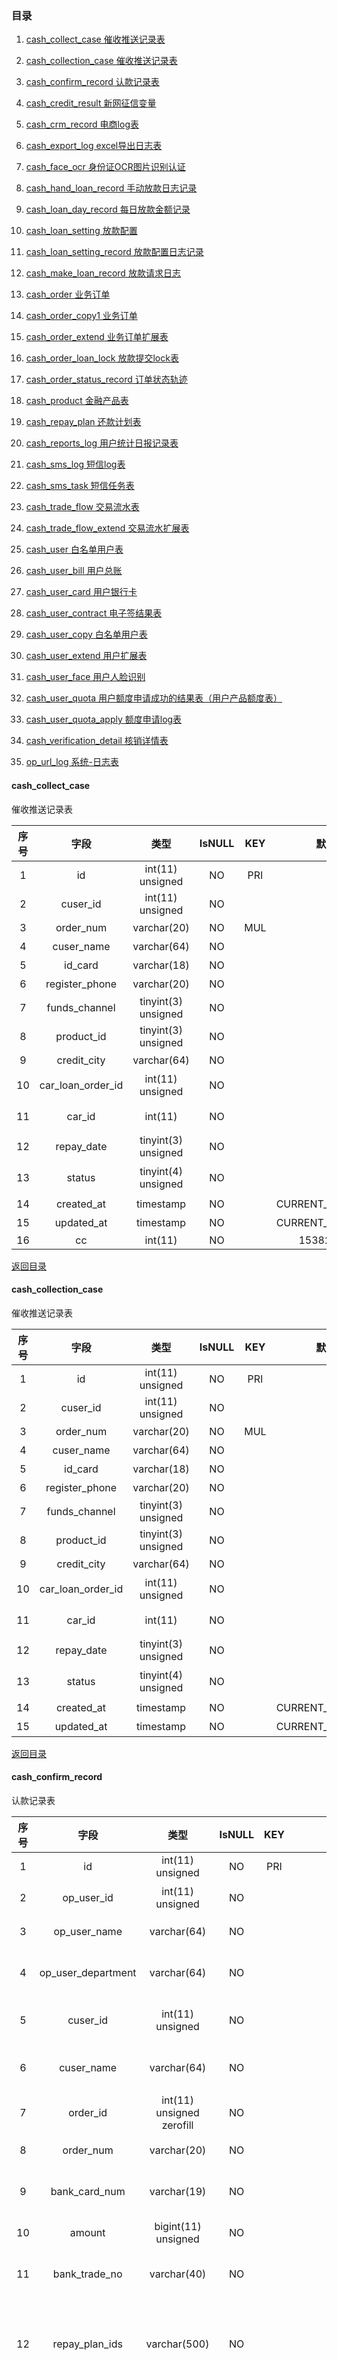    ### 目录
  1. [cash_collect_case 催收推送记录表](#cash_collect_case)

  1. [cash_collection_case 催收推送记录表](#cash_collection_case)

  1. [cash_confirm_record 认款记录表](#cash_confirm_record)

  1. [cash_credit_result 新网征信变量](#cash_credit_result)

  1. [cash_crm_record 电商log表](#cash_crm_record)

  1. [cash_export_log excel导出日志表](#cash_export_log)

  1. [cash_face_ocr 身份证OCR图片识别认证](#cash_face_ocr)

  1. [cash_hand_loan_record 手动放款日志记录](#cash_hand_loan_record)

  1. [cash_loan_day_record 每日放款金额记录](#cash_loan_day_record)

  1. [cash_loan_setting 放款配置](#cash_loan_setting)

  1. [cash_loan_setting_record 放款配置日志记录](#cash_loan_setting_record)

  1. [cash_make_loan_record 放款请求日志](#cash_make_loan_record)

  1. [cash_order 业务订单](#cash_order)

  1. [cash_order_copy1 业务订单](#cash_order_copy1)

  1. [cash_order_extend 业务订单扩展表](#cash_order_extend)

  1. [cash_order_loan_lock 放款提交lock表](#cash_order_loan_lock)

  1. [cash_order_status_record 订单状态轨迹](#cash_order_status_record)

  1. [cash_product 金融产品表](#cash_product)

  1. [cash_repay_plan 还款计划表](#cash_repay_plan)

  1. [cash_reports_log 用户统计日报记录表](#cash_reports_log)

  1. [cash_sms_log 短信log表](#cash_sms_log)

  1. [cash_sms_task 短信任务表](#cash_sms_task)

  1. [cash_trade_flow 交易流水表](#cash_trade_flow)

  1. [cash_trade_flow_extend 交易流水扩展表](#cash_trade_flow_extend)

  1. [cash_user 白名单用户表](#cash_user)

  1. [cash_user_bill 用户总账](#cash_user_bill)

  1. [cash_user_card 用户银行卡](#cash_user_card)

  1. [cash_user_contract 电子签结果表](#cash_user_contract)

  1. [cash_user_copy 白名单用户表](#cash_user_copy)

  1. [cash_user_extend 用户扩展表](#cash_user_extend)

  1. [cash_user_face 用户人脸识别](#cash_user_face)

  1. [cash_user_quota 用户额度申请成功的结果表（用户产品额度表）](#cash_user_quota)

  1. [cash_user_quota_apply 额度申请log表](#cash_user_quota_apply)

  1. [cash_verification_detail 核销详情表](#cash_verification_detail)

  1. [op_url_log 系统-日志表](#op_url_log)

#### cash_collect_case
催收推送记录表

|序号|字段|类型|IsNULL|KEY|默认值|说明|
|:------:|:------:|:------:|:------:|:------:|:------:|:------|
|1|id|int(11) unsigned|NO|PRI||主键|
|2|cuser_id|int(11) unsigned|NO|||用户id|
|3|order_num|varchar(20)|NO|MUL||订单号|
|4|cuser_name|varchar(64)|NO|||姓名|
|5|id_card|varchar(18)|NO|||身份证号码|
|6|register_phone|varchar(20)|NO|||手机号码|
|7|funds_channel|tinyint(3) unsigned|NO||1|资金渠道(cash_order)|
|8|product_id|tinyint(3) unsigned|NO||1|业务类型|
|9|credit_city|varchar(64)|NO|||贷款城市(cash_user)|
|10|car_loan_order_id|int(11) unsigned|NO|||车贷订单ID(cash_user)|
|11|car_id|int(11)|NO|||车辆ID(cash_user_extend)|
|12|repay_date|tinyint(3) unsigned|NO|||还款日|
|13|status|tinyint(4) unsigned|NO||1|数据状态1. 催收 2.停催|
|14|created_at|timestamp|NO||CURRENT_TIMESTAMP|创建时间|
|15|updated_at|timestamp|NO||CURRENT_TIMESTAMP|更新时间|
|16|cc|int(11)|NO||1538217686||

[返回目录](#目录)

#### cash_collection_case
催收推送记录表

|序号|字段|类型|IsNULL|KEY|默认值|说明|
|:------:|:------:|:------:|:------:|:------:|:------:|:------|
|1|id|int(11) unsigned|NO|PRI||主键|
|2|cuser_id|int(11) unsigned|NO|||用户id|
|3|order_num|varchar(20)|NO|MUL||订单号|
|4|cuser_name|varchar(64)|NO|||姓名|
|5|id_card|varchar(18)|NO|||身份证号码|
|6|register_phone|varchar(20)|NO|||手机号码|
|7|funds_channel|tinyint(3) unsigned|NO||1|资金渠道(cash_order)|
|8|product_id|tinyint(3) unsigned|NO||1|业务类型|
|9|credit_city|varchar(64)|NO|||贷款城市(cash_user)|
|10|car_loan_order_id|int(11) unsigned|NO|||车贷订单ID(cash_user)|
|11|car_id|int(11)|NO|||车辆ID(cash_user_extend)|
|12|repay_date|tinyint(3) unsigned|NO|||还款日|
|13|status|tinyint(4) unsigned|NO||1|数据状态1. 催收 2.停催|
|14|created_at|timestamp|NO||CURRENT_TIMESTAMP|创建时间|
|15|updated_at|timestamp|NO||CURRENT_TIMESTAMP|更新时间|

[返回目录](#目录)

#### cash_confirm_record
认款记录表

|序号|字段|类型|IsNULL|KEY|默认值|说明|
|:------:|:------:|:------:|:------:|:------:|:------:|:------|
|1|id|int(11) unsigned|NO|PRI||主键|
|2|op_user_id|int(11) unsigned|NO|||操作者id|
|3|op_user_name|varchar(64)|NO|||操作者名|
|4|op_user_department|varchar(64)|NO|||操作者部门|
|5|cuser_id|int(11) unsigned|NO|||C端用户Id|
|6|cuser_name|varchar(64)|NO|||C端用户姓名|
|7|order_id|int(11) unsigned zerofill|NO|||订单id|
|8|order_num|varchar(20)|NO|||订单编号|
|9|bank_card_num|varchar(19)|NO|||认款银行卡号|
|10|amount|bigint(11) unsigned|NO|||认款金额|
|11|bank_trade_no|varchar(40)|NO|||银行流水号|
|12|repay_plan_ids|varchar(500)|NO|||还款计划表id，json格式|
|13|type|tinyint(4)|NO||4|4-来款认款流水，5-后台发起提前还款流水|
|14|actual_trade_time|timestamp|NO|||还款时间|
|15|certification_url|varchar(100)|NO|||来款认款交易凭证url|
|16|created_at|timestamp|NO||CURRENT_TIMESTAMP|创建时间|
|17|updated_at|timestamp|NO||CURRENT_TIMESTAMP|更新时间|

[返回目录](#目录)

#### cash_credit_result
新网征信变量

|序号|字段|类型|IsNULL|KEY|默认值|说明|
|:------:|:------:|:------:|:------:|:------:|:------:|:------|
|1|id|int(11) unsigned|NO|PRI||主键|
|2|apply_id|int(11) unsigned|NO|UNI||额度申请表ID|
|3|cuser_id|int(11) unsigned|NO|||c端用户ID|
|4|cuser_name|varchar(30)|NO|||c端用户名|
|5|register_phone|varchar(20)|NO|||注册手机号|
|6|id_card|varchar(18)|NO|||身份证号|
|7|bank_card_num|varchar(32)|NO|||银行卡号|
|8|bank_phone|varchar(20)|NO|||银行手机号|
|9|bank_user_id|varchar(30)|NO|||新网银行注册用户ID|
|10|bank_approval_id|varchar(50)|NO|||银行审批号|
|11|credit_result|text|YES|||征信变量|
|12|credit_last_date|date|NO|||征信变量过期时间|
|13|status|tinyint(4)|YES||-1|新网状态 0拒绝 1成功  -1失败（新网返回处理中或异常、失败） -2验四失败  2特殊处理不请求接口|
|14|interface_step|tinyint(4)|NO||1|接口步数  1新网风控审核 2验四(废弃) 3审批(废弃) 4新网风控审核结果查询|
|15|quota_status|tinyint(2)|NO||0|额度申请状态  默认为0  1成功（跑脚本用）|
|16|quota_result|tinytext|YES|||决策引擎返回结果 json|
|17|reject_code|varchar(30)|NO|||银行拒绝码|
|18|request_data|text|YES|||请求参数|
|19|bank_result|text|YES|||银行返回结果 原始数据 json|
|20|created_at|timestamp|NO||CURRENT_TIMESTAMP|创建时间|
|21|updated_at|timestamp|NO||CURRENT_TIMESTAMP|更新时间|

[返回目录](#目录)

#### cash_crm_record
电商log表

|序号|字段|类型|IsNULL|KEY|默认值|说明|
|:------:|:------:|:------:|:------:|:------:|:------:|:------|
|1|id|int(11)|NO|PRI||主键|
|2|cuser_id|int(11)|NO|||用户id|
|3|crm_status|tinyint(4)|NO|||电销状态|
|4|crm_result|varchar(100)|NO|||当前电销结果|
|5|created_at|timestamp|NO||CURRENT_TIMESTAMP||
|6|updated_at|timestamp|NO||CURRENT_TIMESTAMP||

[返回目录](#目录)

#### cash_export_log
excel导出日志表


|序号|字段|类型|IsNULL|KEY|默认值|说明|
|:------:|:------:|:------:|:------:|:------:|:------:|:------|
|1|id|int(11) unsigned|NO|PRI||主键|
|2|user_id|int(11) unsigned|NO|||操作人ID|
|3|module|varchar(20)|NO|||模块名称|
|4|export_time|timestamp|NO|||导出时间|
|5|export_params|text|YES|||导出参数|
|6|status|tinyint(4) unsigned|NO||1|1.处理中2.已完成3.导出失败|
|7|error_msg|varchar(100)|NO|||错误原因|
|8|file|varchar(100)|NO|||文件位置|
|9|export_nums|int(11)|NO||0|导出条数|
|10|button_name|varchar(20)|NO|||按钮名称|
|11|export_msg|varchar(100)|NO|||操作原因|
|12|module_mark|varchar(20)|NO|||列表标识|
|13|op_user_name|varchar(64)|NO|||操作人姓名|
|14|created_at|timestamp|NO||CURRENT_TIMESTAMP|创建时间|
|15|updated_at|timestamp|NO||CURRENT_TIMESTAMP|更新时间|

[返回目录](#目录)

#### cash_face_ocr
身份证OCR图片识别认证

|序号|字段|类型|IsNULL|KEY|默认值|说明|
|:------:|:------:|:------:|:------:|:------:|:------:|:------|
|1|id|int(11) unsigned|NO|PRI|||
|2|cuser_id|int(11) unsigned|NO|MUL||用户ID|
|3|id_card_face|varchar(100)|NO|||身份证正面照片|
|4|id_card_back|varchar(100)|NO|||身份证背面照片|
|5|face_result|text|YES|||正面识别结果|
|6|back_result|text|YES|||背面识别结果|
|7|created_at|timestamp|NO||CURRENT_TIMESTAMP|创建时间|
|8|updated_at|timestamp|NO||CURRENT_TIMESTAMP|修改时间|
|9|is_deleted|tinyint(2) unsigned|NO||0|0为正常1为删除|

[返回目录](#目录)

#### cash_hand_loan_record
手动放款日志记录

|序号|字段|类型|IsNULL|KEY|默认值|说明|
|:------:|:------:|:------:|:------:|:------:|:------:|:------|
|1|id|int(11) unsigned|NO|PRI||主键id|
|2|op_user_id|int(11) unsigned|NO|||操作者id|
|3|op_user_name|varchar(64)|NO|||操作者名|
|4|op_user_department|varchar(64)|NO|||操作者部门|
|5|cuser_id|int(11) unsigned|NO|||C端用户Id|
|6|cuser_name|varchar(64)|NO|||C端用户姓名|
|7|order_id|int(11) unsigned|NO|||订单id|
|8|order_num|varchar(20)|NO|||订单编号|
|9|bank_card_num|varchar(19)|NO|||放款银行卡|
|10|amount|bigint(11) unsigned|NO||0|放款金额|
|11|out_trade_no|varchar(32)|NO|||对应支付回调的out_trade_no，商户订单号|
|12|is_fail_order|tinyint(4)|NO||1|是否失败订单，1不是，2是|
|13|created_at|timestamp|NO||CURRENT_TIMESTAMP|创建时间|
|14|updated_at|timestamp|NO||CURRENT_TIMESTAMP|更新时间|

[返回目录](#目录)

#### cash_loan_day_record
每日放款金额记录

|序号|字段|类型|IsNULL|KEY|默认值|说明|
|:------:|:------:|:------:|:------:|:------:|:------:|:------|
|1|id|int(11) unsigned|NO|PRI|||
|2|loan_money|int(11) unsigned|NO||0|放款金额|
|3|sid|int(11) unsigned|NO|||cash_loan_setting的主键|
|4|loan_day|date|NO|MUL||借款天|
|5|created_at|timestamp|NO||CURRENT_TIMESTAMP|创建时间|
|6|updated_at|timestamp|NO||CURRENT_TIMESTAMP|更新时间|

[返回目录](#目录)

#### cash_loan_setting
放款配置

|序号|字段|类型|IsNULL|KEY|默认值|说明|
|:------:|:------:|:------:|:------:|:------:|:------:|:------|
|1|id|int(11) unsigned|NO|PRI||主键id|
|2|type|tinyint(11) unsigned|NO|||放款模式。1-自动放款，2-手动放款|
|3|period|tinyint(3) unsigned|NO|||放款周期。1-按日计算，2-按月计算|
|4|total_money|bigint(11) unsigned|NO||0|放款金额|
|5|active_time|date|NO|||生效时间。当前配置生效时间|
|6|status|tinyint(4) unsigned|NO|||当前配置是否可用。0-不可用，1-可用|
|7|created_at|timestamp|NO||CURRENT_TIMESTAMP|创建时间|
|8|updated_at|timestamp|NO||CURRENT_TIMESTAMP|更新时间|

[返回目录](#目录)

#### cash_loan_setting_record
放款配置日志记录

|序号|字段|类型|IsNULL|KEY|默认值|说明|
|:------:|:------:|:------:|:------:|:------:|:------:|:------|
|1|id|int(11) unsigned|NO|PRI||主键id|
|2|op_user_id|int(11) unsigned|NO|||操作者id|
|3|op_user_name|varchar(64)|NO|||操作者名|
|4|op_user_department|varchar(64)|NO|||操作者部门|
|5|type|tinyint(11)|NO|||放款模式。1-自动放款，2-手动放款|
|6|period|tinyint(11) unsigned|NO|||放款周期。1-按日计算，2-按月计算|
|7|total_money|bigint(11) unsigned|NO||0|放款金额|
|8|created_at|timestamp|NO||CURRENT_TIMESTAMP|创建时间|
|9|updated_at|timestamp|NO||CURRENT_TIMESTAMP|更新时间|

[返回目录](#目录)

#### cash_make_loan_record
放款请求日志

|序号|字段|类型|IsNULL|KEY|默认值|说明|
|:------:|:------:|:------:|:------:|:------:|:------:|:------|
|1|id|int(11) unsigned|NO|PRI||主键id|
|2|channel_id|varchar(50)|NO||29|支付通道编码，29-广发银企直连|
|3|request_url|varchar(100)|NO|||请求url链接|
|4|form_params|text|YES|||请求放款渠道参数|
|5|response_data|text|YES|||放款渠道|
|6|sapi|varchar(20)|NO|||SAPI，fast_cgi-web请求, cli-命令请求|
|7|created_at|timestamp|NO||CURRENT_TIMESTAMP|创建时间|
|8|updated_at|timestamp|NO||CURRENT_TIMESTAMP|更新时间|

[返回目录](#目录)

#### cash_order
业务订单

|序号|字段|类型|IsNULL|KEY|默认值|说明|
|:------:|:------:|:------:|:------:|:------:|:------:|:------|
|1|id|int(10) unsigned|NO|PRI||主键|
|2|order_num|varchar(20)|NO|UNI||订单编号|
|3|cuser_id|int(10) unsigned|NO|MUL||C端用户id|
|4|cuser_name|varchar(64)|NO|||用户姓名|
|5|id_card|varchar(18)|NO|MUL||身份证号|
|6|register_phone|varchar(11)|NO|||注册手机号|
|7|loan_money|bigint(10) unsigned|NO|||借款金额，单位分|
|8|loan_period|tinyint(3) unsigned|NO|||借款期限|
|9|repay_day|tinyint(3) unsigned|NO|||还款日|
|10|fee|bigint(10) unsigned|NO|||贷款手续费，单位分|
|11|product_id|tinyint(3) unsigned|NO|||金融产品id|
|12|bank_card_id|int(10) unsigned|NO|||银行卡id，银行卡表主键id|
|13|make_loan_time|timestamp|NO|||放款时间|
|14|funds_channel|tinyint(4)|NO||1|资金渠道。1-优信|
|15|status|tinyint(4)|NO||1|订单状态。1-订单生成，2-人脸识别成功，3-人脸识别失败，4-签署合同成功，5-签署合同失败，6-放款中，7-放款成功，8-放款失败，9-取消交易|
|16|is_deleted|tinyint(4)|NO||0|是否删除。0-正常，1-删除。|
|17|created_at|timestamp|NO||CURRENT_TIMESTAMP|申请时间|
|18|updated_at|timestamp|NO||CURRENT_TIMESTAMP|更新时间|

[返回目录](#目录)

#### cash_order_copy1
业务订单

|序号|字段|类型|IsNULL|KEY|默认值|说明|
|:------:|:------:|:------:|:------:|:------:|:------:|:------|
|1|id|int(10) unsigned|NO|PRI||主键|
|2|order_num|varchar(20)|NO|UNI||订单编号|
|3|cuser_id|int(10) unsigned|NO|MUL||C端用户id|
|4|cuser_name|varchar(64)|NO|||用户姓名|
|5|id_card|varchar(18)|NO|MUL||身份证号|
|6|register_phone|varchar(11)|NO|||注册手机号|
|7|loan_money|bigint(10) unsigned|NO|||借款金额，单位分|
|8|loan_period|tinyint(3) unsigned|NO|||借款期限|
|9|repay_day|tinyint(3) unsigned|NO|||还款日|
|10|fee|bigint(10) unsigned|NO|||贷款手续费，单位分|
|11|product_id|tinyint(3) unsigned|NO|||金融产品id|
|12|bank_card_id|int(10) unsigned|NO|||银行卡id，银行卡表主键id|
|13|make_loan_time|timestamp|NO|||放款时间|
|14|funds_channel|tinyint(4)|NO||1|资金渠道。1-优信|
|15|status|tinyint(4)|NO||1|订单状态。1-订单生成，2-人脸识别成功，3-人脸识别失败，4-签署合同成功，5-签署合同失败，6-放款中，7-放款成功，8-放款失败，9-取消交易|
|16|is_deleted|tinyint(4)|NO||0|是否删除。0-正常，1-删除。|
|17|created_at|timestamp|NO||CURRENT_TIMESTAMP|申请时间|
|18|updated_at|timestamp|NO||CURRENT_TIMESTAMP|更新时间|

[返回目录](#目录)

#### cash_order_extend
业务订单扩展表

|序号|字段|类型|IsNULL|KEY|默认值|说明|
|:------:|:------:|:------:|:------:|:------:|:------:|:------|
|1|id|int(11) unsigned|NO|PRI||主键|
|2|order_id|int(11) unsigned|NO|UNI||订单id，cash_order主键|
|3|cuser_id|int(11) unsigned|NO|MUL||C端用户id|
|4|use_of_funds|varchar(256)|NO|||贷款资金用途|
|5|interest_rate|int(11) unsigned|NO|||利率（IRR值），存的整数，具体值需除以10000|
|6|guest_interest_rate|int(11) unsigned|NO|||对客利率|
|7|penalty_rate|int(11) unsigned|NO|||日罚息利率，具体值除以10000|
|8|re_auth_ct|tinyint(3) unsigned|NO||0|重试次数统计|
|9|created_at|timestamp|NO||CURRENT_TIMESTAMP|创建时间|
|10|updated_at|timestamp|NO||CURRENT_TIMESTAMP|更新时间|

[返回目录](#目录)

#### cash_order_loan_lock
放款提交lock表

|序号|字段|类型|IsNULL|KEY|默认值|说明|
|:------:|:------:|:------:|:------:|:------:|:------:|:------|
|1|id|int(10) unsigned|NO|PRI||主键id,同订单id|
|2|order_num|varchar(20)|NO|MUL||订单编号|
|3|out_trade_no|varchar(32)|NO|||商户订单号|
|4|status|tinyint(3)|NO||1|订单放款状态，1-不可再发起放款，-1可再次发起放款|
|5|created_at|timestamp|NO||CURRENT_TIMESTAMP|生成时间|
|6|updated_at|timestamp|NO||CURRENT_TIMESTAMP|更新时间|

[返回目录](#目录)

#### cash_order_status_record
订单状态轨迹

|序号|字段|类型|IsNULL|KEY|默认值|说明|
|:------:|:------:|:------:|:------:|:------:|:------:|:------|
|1|id|int(11) unsigned|NO|PRI||主键id|
|2|order_id|int(11) unsigned|NO|MUL||订单id|
|3|order_status|tinyint(11)|NO|||订单状态。1-订单生成，2-人脸识别成功，3-人脸识别失败，4-签署合同成功，5-签署合同失败，6-放款中，7-放款成功，8-放款失败，9-取消交易|
|4|created_at|timestamp|NO||CURRENT_TIMESTAMP|创建时间|
|5|updated_at|timestamp|NO||CURRENT_TIMESTAMP|更新时间|

[返回目录](#目录)

#### cash_product
金融产品表

|序号|字段|类型|IsNULL|KEY|默认值|说明|
|:------:|:------:|:------:|:------:|:------:|:------:|:------|
|1|id|int(11) unsigned|NO|PRI||主键|
|2|name|varchar(60)|NO|||产品名称|
|3|penalty_rate|int(11) unsigned|NO||0|日罚息利率，具体值除以10000|
|4|is_deleted|tinyint(1) unsigned|NO||0|是否删除。1-是 0-否|
|5|description|varchar(100)|NO|||产品描述|
|6|created_at|timestamp|NO||CURRENT_TIMESTAMP|创建时间|
|7|updated_at|timestamp|NO||CURRENT_TIMESTAMP|最后更新时间|

[返回目录](#目录)

#### cash_repay_plan
还款计划表

|序号|字段|类型|IsNULL|KEY|默认值|说明|
|:------:|:------:|:------:|:------:|:------:|:------:|:------|
|1|id|int(11) unsigned|NO|PRI||主键|
|2|order_id|int(11) unsigned|NO|MUL||订单id，cash_order表主键|
|3|order_num|varchar(20)|NO|MUL||订单编号|
|4|user_bill_id|int(11) unsigned|NO|||总账id|
|5|cuser_id|int(11) unsigned|NO|MUL||C端用户id|
|6|bank_card_id|int(11) unsigned|NO|||还款银行卡id|
|7|bank_name|varchar(30)|NO|||还款银行|
|8|bank_card_num|varchar(19)|NO|||用户还款银行卡号|
|9|rank|tinyint(11) unsigned|NO|||期数|
|10|repay_principal|bigint(11) unsigned|NO|||应还本金|
|11|repay_interest|bigint(11) unsigned|NO|||应还利息|
|12|penalty|bigint(11) unsigned|NO|||应还罚息|
|13|fee|bigint(11) unsigned|NO|||应还手续费|
|14|reduce_principal|bigint(11) unsigned|NO|||减免本金|
|15|reduce_interest|bigint(11) unsigned|NO|||减免利息|
|16|reduce_penalty|bigint(11) unsigned|NO|||减免罚息|
|17|reduce_description|varchar(150)|NO|||金额减免描述|
|18|reduce_op_user|varchar(64)|NO|||金额减免操作人|
|19|paid_principal|bigint(11) unsigned|NO|||已还本金|
|20|paid_interest|bigint(11) unsigned|NO|||已还利息|
|21|paid_penalty|bigint(11) unsigned|NO|||已还罚息|
|22|paid_fee|bigint(11) unsigned|NO|||已还手续费|
|23|start_date|date|NO|||账期起始日（上期还款日+1天）|
|24|repay_date|date|NO|MUL||还款日期|
|25|actual_repay_time|timestamp|NO|||实际还款日期|
|26|status|tinyint(4)|NO||0|状态 0-未还 1-已还 2-还款中，已经进入flow表|
|27|is_deleted|tinyint(4)|NO||0|是否删除。0-正常，1-删除。|
|28|has_overdue|tinyint(4)|NO||0|是否有过逾期。0-没有逾期过，1-有过逾期|
|29|overdue_day|smallint(11) unsigned|NO||0|逾期天数|
|30|created_at|timestamp|NO||CURRENT_TIMESTAMP|创建时间|
|31|updated_at|timestamp|NO||CURRENT_TIMESTAMP|更新时间|

[返回目录](#目录)

#### cash_reports_log
用户统计日报记录表

|序号|字段|类型|IsNULL|KEY|默认值|说明|
|:------:|:------:|:------:|:------:|:------:|:------:|:------|
|1|id|int(11) unsigned|NO|PRI||主键ID|
|2|file|varchar(100)|NO|||文件路径|
|3|is_deleted|tinyint(1) unsigned|NO||0|是否删除 1删除 0否|
|4|created_at|timestamp|NO||CURRENT_TIMESTAMP|创建时间|
|5|updated_at|timestamp|NO||CURRENT_TIMESTAMP|更新时间|

[返回目录](#目录)

#### cash_sms_log
短信log表

|序号|字段|类型|IsNULL|KEY|默认值|说明|
|:------:|:------:|:------:|:------:|:------:|:------:|:------|
|1|id|int(11) unsigned|NO|PRI||主键|
|2|type|tinyint(4) unsigned|NO||1|类型  1.白名单 2.信审 3.放款成功或失败|
|3|phone|varchar(20)|NO|||发送号码|
|4|content|varchar(150)|NO|||发送内容|
|5|send_status|tinyint(4)|NO|||发送状态|
|6|error_message|varchar(50)|NO|||发送状态信息|
|7|send_time|timestamp|NO|||发送时间|
|8|send_ip|varchar(20)|NO|||操作IP|
|9|created_at|timestamp|NO||CURRENT_TIMESTAMP|创建时间|
|10|updated_at|timestamp|NO||CURRENT_TIMESTAMP|修改时间|

[返回目录](#目录)

#### cash_sms_task
短信任务表

|序号|字段|类型|IsNULL|KEY|默认值|说明|
|:------:|:------:|:------:|:------:|:------:|:------:|:------|
|1|id|int(11) unsigned|NO|PRI||主键|
|2|mobile|varchar(20)|NO|||手机号|
|3|msg|varchar(150)|NO|||短信内容|
|4|type|tinyint(3) unsigned|NO|||类型|
|5|status|tinyint(3) unsigned|NO||1|1未发送 2已发送|
|6|created_at|timestamp|NO||CURRENT_TIMESTAMP|创建时间|
|7|updated_at|timestamp|NO||CURRENT_TIMESTAMP|更新时间|

[返回目录](#目录)

#### cash_trade_flow
交易流水表

|序号|字段|类型|IsNULL|KEY|默认值|说明|
|:------:|:------:|:------:|:------:|:------:|:------:|:------|
|1|id|int(11) unsigned|NO|PRI||主键|
|2|cuser_id|int(11) unsigned|NO|MUL||C端用户Id|
|3|cuser_name|varchar(64)|NO|MUL||C端用户姓名|
|4|order_id|int(11) unsigned|NO|||订单id|
|5|repay_plan_ids|varchar(500)|NO|||还款计划表id，json格式|
|6|order_num|varchar(20)|NO|MUL||订单编号|
|7|trade_no|varchar(30)|NO|||支付中心订单号|
|8|out_trade_no|varchar(32)|NO|MUL||对应支付回调的out_trade_no，商户订单号|
|9|bank_card_num|varchar(19)|NO|||用户银行卡，type=1时为放款银行卡，type=2时为扣款银行卡|
|10|bank_name|varchar(30)|NO|||银行名称|
|11|amount|bigint(11) unsigned|NO|||本次操作金额|
|12|type|tinyint(4)|NO||1|1-放款流水，2-h5发起正常还款流水，3-h5发起提前还款流水，4-后台发起来款认款流水，5-后台发起提前还款流水（2，3平台代扣，4，5来款认款）61-正常自动代扣，62-逾期自动代扣，63-后台手动代扣|
|13|status|tinyint(4)|NO||3|交易结果。-33-退款中，－4-已退款，-5-退款失败，-3-请求异常，-2-退汇，-1-交易失败，0-等待交易，1-交易中，2-交易成功，3-待处理（还未交由支付渠道处理），4-处理中（已交由支付渠道处理，
还未返回处理结果）|
|14|is_deleted|tinyint(3) unsigned|NO||0||
|15|is_verification|tinyint(4)|NO||0|是否已核销，-1-核销失败，0-未核销，1-已核销|
|16|bank_trade_no|varchar(40)|NO|MUL||银行流水号(订单状态为-1或2时存在此参数，可能为空，对应tri_trade_no)|
|17|actual_trade_time|timestamp|NO|MUL||交易状态确认时间，对应支付回调的time_end|
|18|to_trade_time|timestamp|NO|MUL||渠道提交时间，提交到支付渠道时间|
|19|make_loan_sapi|varchar(20)|NO|||PHP_SAPI|
|20|created_at|timestamp|NO|MUL|CURRENT_TIMESTAMP|创建时间|
|21|updated_at|timestamp|NO||CURRENT_TIMESTAMP|更新时间|

[返回目录](#目录)

#### cash_trade_flow_extend
交易流水扩展表

|序号|字段|类型|IsNULL|KEY|默认值|说明|
|:------:|:------:|:------:|:------:|:------:|:------:|:------|
|1|id|int(10) unsigned|NO|PRI|||
|2|flow_id|int(10) unsigned|NO|||trade_flow的主键|
|3|principal|bigint(10) unsigned|NO||0|还款本金,减免过的|
|4|interest|bigint(11)|NO||0|还款利息,减免过的|
|5|penalty|bigint(11)|NO||0|还款罚息,减免过的|
|6|fee|bigint(11)|NO||0|还款手续费|
|7|op_user_id|int(11) unsigned|NO||0|代扣操作人id，0-系统|
|8|op_user_name|varchar(64)|NO|||代扣操作人|
|9|verification_err_msg|varchar(100)|NO|||核销失败msg|
|10|trade_error_msg|varchar(100)|NO|||交易失败消息|
|11|error_code|varchar(100)|YES|||错误码|
|12|payer_name|varchar(64)|NO|||付款方户名|
|13|payer_card_num|varchar(19)|NO|||付款方卡号|
|14|funds_source|varchar(50)|NO|||资方|
|15|payment_channel|varchar(50)|NO|||支付渠道|
|16|channel_id|int(10)|NO||0|支付渠道id|
|17|certification_url|varchar(100)|NO|||来款认款交易凭证url|
|18|pay_status_sapi|varchar(20)|NO||||
|19|created_at|timestamp|NO||CURRENT_TIMESTAMP|创建时间|
|20|updated_at|timestamp|NO||CURRENT_TIMESTAMP|更新时间|

[返回目录](#目录)

#### cash_user
白名单用户表

|序号|字段|类型|IsNULL|KEY|默认值|说明|
|:------:|:------:|:------:|:------:|:------:|:------:|:------|
|1|id|int(11) unsigned|NO|PRI||主键|
|2|cuser_id|int(11) unsigned|NO|UNI|0|C端用户id|
|3|cuser_name|varchar(64)|NO|MUL||C端用户姓名|
|4|id_card|varchar(18)|NO|UNI||用户身份证号|
|5|gender|tinyint(1)|NO||1|性别：1-男 2-女|
|6|register_phone|varchar(20)|NO|MUL||注册手机号|
|7|city_id|smallint(11) unsigned|NO|||提交信审城市id|
|8|credit_city|varchar(64)|NO|||提交信审的城市|
|9|is_white|tinyint(4)|NO||1|是否是白名单。1-白名单，-1黑名单|
|10|admittance_time|timestamp|NO||CURRENT_TIMESTAMP|白名单准入时间|
|11|car_loan_last_date|date|NO|||车贷到期日|
|12|statement_end|date|NO||0000-00-00|车贷到期日(新)|
|13|product_status|tinyint(1) unsigned|NO||1|1、额度未激活2、激活未借款3、已借款4、已失效|
|14|quota_interest|tinyint(1) unsigned|NO||0|是否是等额本息 1是 0 否|
|15|interest_principal|tinyint(1) unsigned|NO||0|是否是先息后本 1是 0否|
|16|crm_status|tinyint(1)|NO||1|当前电销状态：1-暂无结果2-仍需回访  3-无需回访|
|17|car_loan_order_id|int(11) unsigned|NO||0|准入白名单关联的车贷|
|18|is_deleted|tinyint(1)|NO||0|是否删除：0未删除 1已删除|
|19|created_at|timestamp|NO|MUL|CURRENT_TIMESTAMP|记录创建时间|
|20|updated_at|timestamp|NO||CURRENT_TIMESTAMP|记录最后更新时间|

[返回目录](#目录)

#### cash_user_bill
用户总账

|序号|字段|类型|IsNULL|KEY|默认值|说明|
|:------:|:------:|:------:|:------:|:------:|:------:|:------|
|1|id|int(11) unsigned|NO|PRI||主键|
|2|order_id|int(11) unsigned|NO|||订单id，cash_order表主键|
|3|order_num|varchar(20)|NO|UNI||订单编号|
|4|cuser_id|int(11) unsigned|NO|MUL||C端用户Id|
|5|cuser_name|varchar(64)|NO|MUL||C端用户姓名|
|6|order_created_at|timestamp|NO|MUL||订单创建时间|
|7|status|tinyint(4)|NO||1|订单还款状态，1-正常，2-正常结清，3-逾期，4-提前结清|
|8|is_deleted|tinyint(11)|NO||0|是否删除。0正常，1删除|
|9|expire_date|date|NO|||订单到期时间，最后一期账期还款日|
|10|clean_time|timestamp|NO|||结清时间|
|11|created_at|timestamp|NO||CURRENT_TIMESTAMP|创建时间|
|12|updated_at|timestamp|NO||CURRENT_TIMESTAMP|更新时间|

[返回目录](#目录)

#### cash_user_card
用户银行卡

|序号|字段|类型|IsNULL|KEY|默认值|说明|
|:------:|:------:|:------:|:------:|:------:|:------:|:------|
|1|id|int(11) unsigned|NO|PRI||主键|
|2|cuser_id|int(11)|NO|MUL||C端用户Id|
|3|bank_card_num|varchar(19)|NO|UNI||银行卡号|
|4|id_card|varchar(18)|NO|||身份证号|
|5|reserve_phone|varchar(11)|NO|||银行卡预留手机号|
|6|bank_name|varchar(30)|NO|||银行名称|
|7|bank_code|varchar(12)|NO|||开户行总行联行号|
|8|card_name|varchar(30)|NO|||卡类型，绿卡(银联卡)|
|9|is_using|tinyint(4)|NO||0|是否处于交易中，0-未使用中，1-使用中|
|10|created_at|timestamp|NO||CURRENT_TIMESTAMP|创建时时间|
|11|updated_at|timestamp|NO||CURRENT_TIMESTAMP|更新时间|

[返回目录](#目录)

#### cash_user_contract
电子签结果表

|序号|字段|类型|IsNULL|KEY|默认值|说明|
|:------:|:------:|:------:|:------:|:------:|:------:|:------|
|1|id|int(11) unsigned|NO|PRI||主键id|
|2|contract_id|varchar(30)|NO|MUL||合同id|
|3|contract_name|varchar(100)|NO|||合同名|
|4|contract_url|varchar(100)|NO|||合同url地址|
|5|contract_num|varchar(64)|NO|||合同编号(车贷)|
|6|contract_code|int(11)|NO||0|合同类型编号|
|7|cuser_id|int(11) unsigned|NO|MUL||C端用户id|
|8|order_id|int(11) unsigned|NO|MUL||cahs_order表主键id|
|9|result|tinyint(4)|NO||0|电子签是否成功。0-未成功，1-成功|
|10|type|tinyint(2)|NO||0|合同是否过期  0未过期 1已过期|
|11|created_at|timestamp|NO|MUL|CURRENT_TIMESTAMP|创建时间|
|12|updated_at|timestamp|NO||CURRENT_TIMESTAMP|更新时间|

[返回目录](#目录)

#### cash_user_copy
白名单用户表

|序号|字段|类型|IsNULL|KEY|默认值|说明|
|:------:|:------:|:------:|:------:|:------:|:------:|:------|
|1|id|int(11) unsigned|NO|PRI||主键|
|2|cuser_id|int(11) unsigned|NO|UNI|0|C端用户id|
|3|cuser_name|varchar(64)|NO|||C端用户姓名|
|4|id_card|varchar(18)|NO|UNI||用户身份证号|
|5|gender|tinyint(1)|NO||1|性别：1-男 2-女|
|6|register_phone|varchar(20)|NO|||注册手机号|
|7|city_id|smallint(11) unsigned|NO|||提交信审城市id|
|8|credit_city|varchar(64)|NO|||提交信审的城市|
|9|is_white|tinyint(4)|NO||1|是否是白名单。1-白名单，-1黑名单|
|10|admittance_time|timestamp|NO|||白名单准入时间|
|11|car_loan_last_date|date|NO|||车贷到期日|
|12|product_status|tinyint(1) unsigned|NO||1|1、额度未激活2、激活未借款3、已借款4、已失效|
|13|quota_interest|tinyint(1) unsigned|NO||0|是否是等额本息 1是 0 否|
|14|interest_principal|tinyint(1) unsigned|NO||0|是否是先息后本 1是 0否|
|15|crm_status|tinyint(1)|NO||1|当前电销状态：1-暂无结果2-仍需回访  3-无需回访|
|16|car_loan_order_id|int(11) unsigned|NO||0|准入白名单关联的车贷|
|17|is_deleted|tinyint(1)|NO||0|是否删除：0未删除 1已删除|
|18|created_at|timestamp|NO||CURRENT_TIMESTAMP|记录创建时间|
|19|updated_at|timestamp|NO||CURRENT_TIMESTAMP|记录最后更新时间|

[返回目录](#目录)

#### cash_user_extend
用户扩展表

|序号|字段|类型|IsNULL|KEY|默认值|说明|
|:------:|:------:|:------:|:------:|:------:|:------:|:------|
|1|id|int(11) unsigned|NO|PRI||主键|
|2|cuser_id|int(11) unsigned|NO|MUL|0|C端用户id|
|3|regist_contract|tinyint(11)|NO||0|用户是否已经注册到电子签系统，0-未注册，1-已注册|
|4|car_id|int(11) unsigned|NO|||车辆ID|
|5|mode_id|int(11) unsigned|NO|||车型ID|
|6|first_online|date|NO|||首次上牌日期|
|7|price_half|bigint(11) unsigned|NO|||金融结算价（对客结算价），以分为单位 |
|8|interest_start|date|NO|||申请车贷成功的时间|
|9|loan_term|tinyint(3) unsigned|NO||0|车贷期数|
|10|product_stcode|varchar(20)|NO|||产品结构编码|
|11|car_color|varchar(50)|NO|||车辆颜色|
|12|car_vin|varchar(50)|NO|||车架号|
|13|car_mode|varchar(150)|NO|||车系|
|14|car_brand|varchar(150)|NO|||车辆品牌|
|15|created_at|timestamp|NO||CURRENT_TIMESTAMP|记录创建时间|
|16|updated_at|timestamp|NO||CURRENT_TIMESTAMP|记录最后更新时间|

[返回目录](#目录)

#### cash_user_face
用户人脸识别

|序号|字段|类型|IsNULL|KEY|默认值|说明|
|:------:|:------:|:------:|:------:|:------:|:------:|:------|
|1|id|int(10) unsigned|NO|PRI||主键id|
|2|apply_id|int(11) unsigned|NO|||人脸识别接口唯一id|
|3|extra_id|int(11) unsigned|NO|||type=1是cash_user_quota_apply主键id，type=2的时候cash_order主键id|
|4|cuser_id|int(11) unsigned|NO|||C端用户id|
|5|img_url|varchar(60)|NO|||人脸图片|
|6|type|tinyint(4)|NO|||1-贷前额度申请，2-贷中借款|
|7|result|tinyint(4)|NO||0|人脸识别结果，0-未通过，1-通过|
|8|created_at|timestamp|NO||CURRENT_TIMESTAMP|创建时间|
|9|updated_at|timestamp|NO||CURRENT_TIMESTAMP|更新时间|

[返回目录](#目录)

#### cash_user_quota
用户额度申请成功的结果表（用户产品额度表）

|序号|字段|类型|IsNULL|KEY|默认值|说明|
|:------:|:------:|:------:|:------:|:------:|:------:|:------|
|1|id|int(11) unsigned|NO|PRI||主键|
|2|cuser_id|int(11) unsigned|NO|MUL||C端user_id|
|3|apply_id|int(11) unsigned|NO|MUL|0|额度申请记录表id|
|4|product_id|int(11) unsigned|NO||1|产品编号，cash_product表主键|
|5|credit_line|bigint(11) unsigned|NO||0|授信额度（单位分）|
|6|available_line|bigint(11) unsigned|NO||0|可用额度|
|7|generate_date|date|NO|||FBI给出额度结果的时间|
|8|active_period|date|NO|||额度激活时效|
|9|car_loan_last_date|date|NO|||车贷到期日|
|10|funds_channel|tinyint(4) unsigned|NO||1|资金渠道，1-优信|
|11|status|tinyint(4)|NO||1|1-可用，-1-不可用|
|12|created_at|timestamp|NO||CURRENT_TIMESTAMP|记录创建时间|
|13|updated_at|timestamp|NO||CURRENT_TIMESTAMP|记录最后修改时间|

[返回目录](#目录)

#### cash_user_quota_apply
额度申请log表

|序号|字段|类型|IsNULL|KEY|默认值|说明|
|:------:|:------:|:------:|:------:|:------:|:------:|:------|
|1|id|int(11) unsigned|NO|PRI||主键|
|2|cuser_id|int(11) unsigned|NO|MUL|0|C端用户id|
|3|cuser_name|varchar(60)|NO|MUL||C端用户姓名|
|4|cuser_bank_phone|varchar(11)|NO|||银行卡预留手机号|
|5|cuser_bank_num|varchar(20)|NO|||银行卡号|
|6|id_card|varchar(18)|NO|MUL||身份证号|
|7|cuser_register_phone|varchar(20)|NO|MUL||用户注册手机号|
|8|apply_ip|varchar(15)|NO|||用户提交的ip|
|9|apply_ip_city|varchar(60)|NO|||用户提交的ip的城市(预留字段)|
|10|longitude|decimal(6,2)|NO||0.00|经度(预留字段)|
|11|latitude|decimal(6,2)|NO||0.00|纬度(预留字段)|
|12|long_lat_city|varchar(60)|NO|||经纬度对应的城市(预留字段)|
|13|os|varchar(40)|NO|||用户使用的系统|
|14|contract_click_time|datetime|NO||CURRENT_TIMESTAMP|合同勾选时间|
|15|device|varchar(100)|NO|||设备号|
|16|face_img|varchar(60)|NO|||人脸识别图片url|
|17|scrap_value|bigint(11) unsigned|NO||0|车辆残值，两位小数|
|18|car_loan_repay|bigint(11) unsigned|NO||0|车贷已还款总额|
|19|credit_result|text|YES|||征信变量|
|20|status|tinyint(4)|NO||1|贷前状态，1-待人脸识别，2-额度审核中，3-资料错误，4-审核拒绝，5-额度审批结果小于最低额度限制或决策引擎返回为黑名单用户-拒绝,6-审核成功|
|21|created_at|timestamp|NO|MUL|CURRENT_TIMESTAMP|记录创建时间|
|22|updated_at|timestamp|NO||CURRENT_TIMESTAMP|记录最后修改时间|

[返回目录](#目录)

#### cash_verification_detail
核销详情表

|序号|字段|类型|IsNULL|KEY|默认值|说明|
|:------:|:------:|:------:|:------:|:------:|:------:|:------|
|1|id|int(11) unsigned|NO|PRI|||
|2|flow_id|int(11) unsigned|NO|||cash_trade_flow表主键id|
|3|plan_id|int(11) unsigned|NO|||cash_repay_plan表主键id|
|4|order_id|int(11) unsigned|NO|||订单号|
|5|order_num|varchar(20)|NO|MUL||订单号|
|6|cuser_id|int(11) unsigned|NO|MUL||用户id|
|7|cuser_name|varchar(64)|NO|MUL||用户姓名|
|8|flow_num|varchar(20)|NO|MUL||流水号，bank_trade_no银行流水号|
|9|repay_rank|tinyint(4)|NO|||核销账期|
|10|repay_channel|tinyint(4)|NO||1|交易渠道。1-平台划扣，2-来款认款|
|11|principal|bigint(11) unsigned|NO|||本金|
|12|interest|bigint(11) unsigned|NO|||利息|
|13|penalty|bigint(11) unsigned|NO|||罚息|
|14|fee|bigint(11) unsigned|NO|||手续费|
|15|op_user|int(11) unsigned|NO||0|核销人，0系统|
|16|op_user_name|varchar(64)|NO|||操作者姓名|
|17|status|tinyint(4)|NO||1|核销状态，1-已核销|
|18|fail_reason|varchar(60)|NO|||核销失败原因|
|19|created_at|timestamp|NO|MUL|CURRENT_TIMESTAMP|创建时间|
|20|updated_at|timestamp|NO||CURRENT_TIMESTAMP|更新时间|

[返回目录](#目录)

#### op_url_log
系统-日志表

|序号|字段|类型|IsNULL|KEY|默认值|说明|
|:------:|:------:|:------:|:------:|:------:|:------:|:------|
|1|id|int(11) unsigned|NO|PRI||主键ID|
|2|op_user_id|int(11) unsigned|NO||0|操作用户id|
|3|op_user_name|varchar(32)|NO|||操作用户名|
|4|op_user_department|varchar(64)|NO|||操作用户名|
|5|uri|varchar(100)|NO|||操作请求的path|
|6|method|varchar(10)|NO|||请求方式|
|7|ip|int(10)|NO|||ip地址 ip2long后|
|8|browser|varchar(50)|NO|||浏览器|
|9|platform|varchar(50)|NO|||操作系统|
|10|header|text|YES|||请求头数据|
|11|request|mediumtext|YES|||请求参数|
|12|response|mediumtext|YES|||返回结果|
|13|created_at|timestamp|NO||CURRENT_TIMESTAMP|创建时间|
|14|updated_at|timestamp|NO||CURRENT_TIMESTAMP|更新时间|

[返回目录](#目录)

